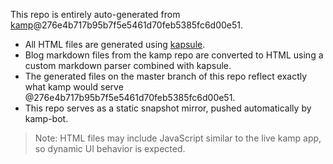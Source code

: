 This repo is entirely auto-generated from [kamp](https://github.com/sakethpathike/kamp)@276e4b717b95b7f5e5461d70feb5385fc6d00e51.

- All HTML files are generated using [kapsule](https://github.com/sakethpathike/kapsule).
- Blog markdown files from the kamp repo are converted to HTML using a custom markdown parser combined with kapsule.
- The generated files on the master branch of this repo reflect exactly what kamp would serve @276e4b717b95b7f5e5461d70feb5385fc6d00e51.
- This repo serves as a static snapshot mirror, pushed automatically by kamp-bot.

> Note: HTML files may include JavaScript similar to the live kamp app, so dynamic UI behavior is expected.
